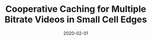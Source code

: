 ---
title: "Cooperative Caching for Multiple Bitrate Videos in Small Cell Edges"
authors:
- Zhihao Qu
- Baoliu Ye
- Bin Tang
- Song Guo
- Sanglu Lu
- Weihua Zhuang


date: "2020-02-01"
doi: "10.1109/TMC.2019.2893917"

# Publication type.
# 1 = Conference paper; 2 = Journal article;
# 3 = Preprint Paper; 4 = Report; 5 = Book; 6 = Book section;
# 7 = Thesis; 8 = Patent
publication_types: ["2"]

# Publication name and optional abbreviated publication name.
publication: "*IEEE Transactions on Mobile Computing*"
publication_short: "TMC (CCF-A)"

url_pdf: https://ieeexplore.ieee.org/document/8618417
# url_code: ''
# url_dataset: ''
# url_poster: ''
# url_project: ''
# url_slides: ''
# url_video: ''

---